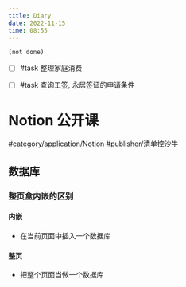 ```yaml
---
title: Diary
date: 2022-11-15
time: 08:55
---
```


```tasks
(not done)
```

- [ ] #task 整理家庭消费
- [ ] #task 查询工签, 永居签证的申请条件


# Notion 公开课

#category/application/Notion #publisher/清单控沙牛

## 数据库

### 整页盒内嵌的区别

#### 内嵌
- 在当前页面中插入一个数据库

#### 整页
- 把整个页面当做一个数据库